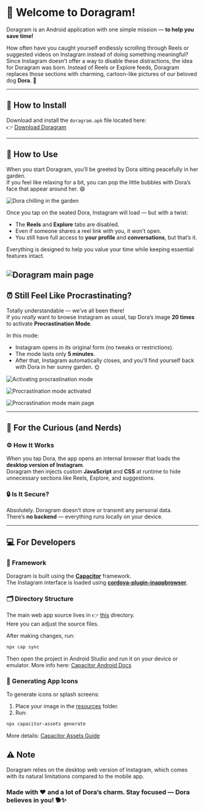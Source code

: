 # 🐾 Welcome to **Doragram!**

Doragram is an Android application with one simple mission — **to help you save time!**

How often have you caught yourself endlessly scrolling through Reels or suggested videos on Instagram instead of doing something meaningful? Since Instagram doesn’t offer a way to disable these distractions, the idea for Doragram was born. Instead of Reels or Explore feeds, Doragram replaces those sections with charming, cartoon-like pictures of our beloved dog **Dora**. 🐶

---

## 📲 How to Install
Download and install the `doragram.apk` file located here:  
👉 [Download Doragram](release/doragram.apk)

---

## 🌼 How to Use

When you start Doragram, you’ll be greeted by Dora sitting peacefully in her garden.  
If you feel like relaxing for a bit, you can pop the little bubbles with Dora’s face that appear around her. 😄

![Dora chilling in the garden](/expose/welcome_page.png "Dora - your productivity buddy 🐾")

Once you tap on the seated Dora, Instagram will load — but with a twist:

- The **Reels** and **Explore** tabs are disabled.  
- Even if someone shares a reel link with you, it won’t open.  
- You still have full access to **your profile** and **conversations**, but that’s it.

Everything is designed to help you value your time while keeping essential features intact.

![Doragram main page](/expose/doragram_main_page.jpg)
---

## ⏰ Still Feel Like Procrastinating?

Totally understandable — we’ve all been there!  
If you *really* want to browse Instagram as usual, tap Dora’s image **20 times** to activate **Procrastination Mode**.  

In this mode:
- Instagram opens in its original form (no tweaks or restrictions).  
- The mode lasts only **5 minutes**.  
- After that, Instagram automatically closes, and you’ll find yourself back with Dora in her sunny garden. 🌞

![Activating procrastination mode](/expose/activate_procrastination.jpg)

![Procrastination mode activated](/expose/procrastination_welcome_modal.jpg)

![Procrastination mode main page](/expose/procrastination_page.png)


---

## 🧠 For the Curious (and Nerds)

### ⚙️ How It Works
When you tap Dora, the app opens an internal browser that loads the **desktop version of Instagram**.  
Doragram then injects custom **JavaScript** and **CSS** at runtime to hide unnecessary sections like Reels, Explore, and suggestions.

### 🔒 Is It Secure?
Absolutely. Doragram doesn’t store or transmit any personal data.  
There’s **no backend** — everything runs locally on your device.

---

## 💻 For Developers

### 🧩 Framework
Doragram is built using the **[Capacitor](https://capacitorjs.com/)** framework.  
The Instagram interface is loaded using **[cordova-plugin-inappbrowser](https://github.com/apache/cordova-plugin-inappbrowser)**.

### 🗂 Directory Structure

The main web app source lives in 👉 [this](/dist/) directory.  
Here you can adjust the source files.

After making changes, run:

```bash
npx cap sync
```

Then open the project in Android Studio and run it on your device or emulator.
More info here: [Capacitor Android Docs](https://capacitorjs.com/docs/android)

### 🧿 Generating App Icons
To generate icons or splash screens:
1. Place your image in the [resources](/resources/) folder.
2. Run:
``` bash
npx capacitor-assets generate
```
More details: [Capacitor Assets Guide](https://capacitorjs.com/docs/guides/splash-screens-and-icons)

## ⚠️ Note
Doragram relies on the desktop web version of Instagram, which comes with its natural limitations compared to the mobile app.

### Made with ❤️ and a lot of Dora’s charm. Stay focused — Dora believes in you! 🐕✨